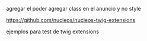 
agregar el poder agregar class en el anuncio y no style

https://github.com/nucleos/nucleos-twig-extensions

ejemplos para test de twig extensions